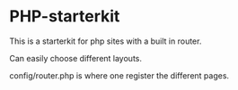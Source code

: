 # PHP-starterkit

This is a starterkit for php sites with a built in router. 

Can easily choose different layouts. 

config/router.php is where one register the different pages.

